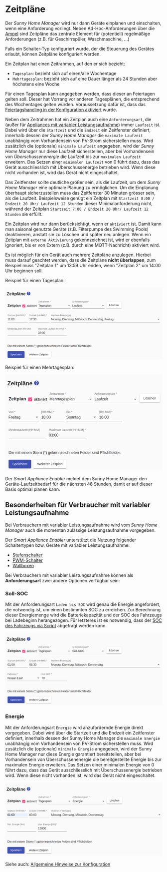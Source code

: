 # Zeitpläne
Der *Sunny Home Manager* wird nur dann Geräte einplanen und einschalten, wenn eine Anforderung vorliegt. Neben Ad-Hoc-Anforderungen über die [Ampel](Status_DE.md) sind Zeitpläne das zentrale Element für (potentiell) regelmäßige Anforderungen (z.B. für Geschirrspüler, Waschmaschine, ...)

Falls ein Schalter-Typ konfiguriert wurde, der die Steuerung des Gerätes erlaubt, können Zeitpläne konfiguriert werden.

Ein Zeitplan hat einen Zeitrahmen, auf den er sich bezieht:
- `Tagesplan`: bezieht sich auf einen/alle Wochentage
- `Mehrtagesplan`: bezieht sich auf eine Dauer länger als 24 Stunden aber höchstens eine Woche

Für einen Tagesplan kann angegeben werden, dass dieser an Feiertagen gelten soll.
Dieser hat Vorrang vor anderen Tagesplänen, die entsprechend des Wochentages gelten würden. Voraussetzung dafür ist, dass das [Feiertagshandling in der Konfiguration aktiviert](Settings_DE.md#user-content-holidays) wurde.

Neben dem Zeitrahmen hat ein Zeitplan auch eine `Anforderungsart`, die (außer für [Appliances mit variabler Leistungsaufnahme](#variableLeistungsaufnahme)) immer `Laufzeit` ist. Dabei wird über die `Startzeit` und die `Endzeit` ein Zeitfenster definiert, innerhalb dessen der *Sunny Home Manager* die `maximale Laufzeit` unabhängig vom Vorhandensein von PV-Strom sicherstellen muss. Wird zusätzlich die (optionale) `minimale Laufzeit` angegeben, wird der *Sunny Home Manager* nur diese Laufzeit sicherstellen, aber bei Vorhandensein von *Überschussenenergie* die Laufzeit bis zur `maximalen Laufzeit` erweitern. Das Setzen einer `minimalen Laufzeit` von 0 führt dazu, dass das Gerät ausschliesslich mit Überschussenergie betrieben wird. Wenn diese nicht vorhanden ist, wird das Gerät nicht eingeschaltet.

Das Zeitfenster sollte deutliche größer sein, als die Laufzeit, um dem *Sunny Home Manager* eine optimale Planung zu ermöglichen. Um die Einplanung überhaupt sicherzustellen muss das Zeitfenster 30 Minuten grösser sein, als die Laufzeit. Beispielsweise genügt ein Zeitplan mit `Startzeit 8:00 / Endzeit 20 Uhr/ Laufzeit 12 Stunden` dieser Minimalanforderung nicht, während der Zeitplan `Startzeit 7:00 / Endzeit 20 Uhr/ Laufzeit 12 Stunden` sie erfüllt.

Ein Zeitplan wird nur dann berücksichtigt, wenn er `aktiviert` ist. Damit kann man saisonal genutzte Geräte (z.B. Filterpumpe des Swimming Pools) deaktivieren, anstatt sie zu Löschen und später neu anlegen. Wenn ein Zeitplan mit `externe Aktivierung` gekennzeichnet ist, wird er ebenfalls ignoriert, bis er von Extern (z.B. durch eine MQTT-Nachricht) aktiviert wird. 

Es ist möglich für ein Gerät auch mehrere Zeitpläne anzulegen. Hierbei muss darauf geachtet werden, dass die Zeitpläne **nicht überlappen**, zum Beispiel muss "Zeitplan 1" um 13:59 Uhr enden, wenn "Zeitplan 2" um 14:00 Uhr beginnen soll.

Beispiel für einen Tagesplan:

![Schaltzeiten Tagesplan](../pics/fe/ScheduleDayRuntime_DE.png)

Beispiel für einen Mehrtagesplan:

![Schaltzeiten Mehrtagesplan](../pics/fe/ScheduleConsecutiveDaysRuntime_DE.png)

Der *Smart Appliance Enabler* meldet dem Sunny Home Manager den Geräte-Laufzeitbedarf für die nächsten 48 Stunden, damit er auf dieser Basis optimal planen kann.

## Besonderheiten für Verbraucher mit variabler Leistungsaufnahme
<a name="variableLeistungsaufnahme"></a>
Bei Verbrauchern mit variabler Leistungsaufnahme wird vom *Sunny Home Manager* auch die momentan zulässige Leistungsaufnahme vorgegeben.

Der *Smart Appliance Enabler* unterstützt die Nutzung folgender Schaltertypen bzw. Geräte mit variabler Leistungsaufnahme:
* [Stufenschalter](LevelSwitch_DE.md)
* [PWM-Schalter](PwmSwitch_DE.md)
* [Wallboxen](EVCharger_DE.md)

Bei Verbrauchern mit variabler Leistungsaufnahme können als **Anforderungsart** zwei andere Optionen verfügbar sein:

### Soll-SOC
Mit der Anforderungsart `Laden bis SOC` wird genau die Energie angefordert, die notwendig ist, um einen bestimmten SOC zu erreichen. Zur Berechnung dieser Energiemenge wird die Batteriekapazität und der SOC des Fahrzeugs bei Ladebeginn herangezogen. Für letzteres ist es notwendig, dass der [SOC des Fahrzeugs via Script](soc/SOC_DE.md) abgefragt werden kann.

![Anforderungsart SOC](../pics/fe/ScheduleDaySoc_DE.png)

### Energie
Mit der Anforderungsart `Energie` wird anzufordernde Energie direkt vorgegeben. Dabei wird über die Startzeit und die Endzeit ein Zeitfenster definiert, innerhalb dessen der Sunny Home Manager die `maximale Energie` unabhängig vom Vorhandensein von PV-Strom sicherstellen muss. Wird zusätzlich die (optionale) `minimale Energie` angegeben, wird der Sunny Home Manager nur diese Energie garantiert bereitstellen, aber bei Vorhandensein von Überschussenenergie die bereitgestellte Energie bis zur maximalen Energie erweitern. Das Setzen einer minimalen Energie von 0 führt dazu, dass das Gerät ausschliesslich mit Überschussenergie betrieben wird. Wenn diese nicht vorhanden ist, wird das Gerät nicht eingeschaltet.

![Anforderungsart Energie](../pics/fe/ScheduleDayEnergy_DE.png)

Siehe auch: [Allgemeine Hinweise zur Konfiguration](Configuration_DE.md)
